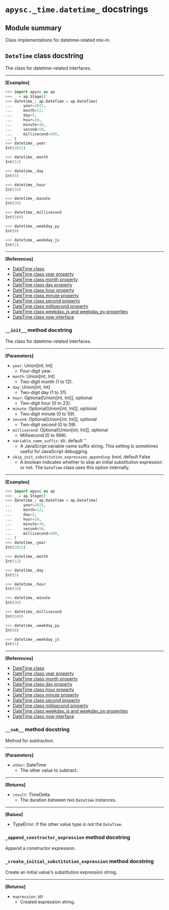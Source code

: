 # `apysc._time.datetime_` docstrings

## Module summary

Class implementations for datetime-related mix-in.

## `DateTime` class docstring

The class for datetime-related interfaces.<hr>

**[Examples]**

```py
>>> import apysc as ap
>>> _ = ap.Stage()
>>> datetime_: ap.DateTime = ap.DateTime(
...     year=2022,
...     month=12,
...     day=5,
...     hour=10,
...     minute=30,
...     second=50,
...     millisecond=500,
... )
>>> datetime_.year
Int(2022)

>>> datetime_.month
Int(12)

>>> datetime_.day
Int(5)

>>> datetime_.hour
Int(10)

>>> datetime_.minute
Int(30)

>>> datetime_.millisecond
Int(500)

>>> datetime_.weekday_py
Int(0)

>>> datetime_.weekday_js
Int(1)
```

<hr>

**[References]**

- [DateTime class](https://simon-ritchie.github.io/apysc/en/datetime.html)
- [DateTime class year property](https://simon-ritchie.github.io/apysc/en/datetime_year.html)
- [DateTime class month property](https://simon-ritchie.github.io/apysc/en/datetime_month.html)
- [DateTime class day property](https://simon-ritchie.github.io/apysc/en/datetime_day.html)
- [DateTime class hour property](https://simon-ritchie.github.io/apysc/en/datetime_hour.html)
- [DateTime class minute property](https://simon-ritchie.github.io/apysc/en/datetime_minute.html)
- [DateTime class second property](https://simon-ritchie.github.io/apysc/en/datetime_second.html)
- [DateTime class millisecond property](https://simon-ritchie.github.io/apysc/en/datetime_millisecond.html)
- [DateTime class weekday_js and weekday_py properties](https://simon-ritchie.github.io/apysc/en/datetime_weekday_js_and_weekday_py.html)
- [DateTime class now interface](https://simon-ritchie.github.io/apysc/en/datetime_now.html)

### `__init__` method docstring

The class for datetime-related interfaces.<hr>

**[Parameters]**

- `year`: Union[int, Int]
  - Four-digit year.
- `month`: Union[int, Int]
  - Two-digit month (1 to 12).
- `day`: Union[int, Int]
  - Two-digit day (1 to 31).
- `hour`: Optional[Union[int, Int]], optional
  - Two-digit hour (0 to 23).
- `minute`: Optional[Union[int, Int]], optional
  - Two-digit minute (0 to 59).
- `second`: Optional[Union[int, Int]], optional
  - Two-digit second (0 to 59).
- `millisecond`: Optional[Union[int, Int]], optional
  - Millisecond (0 to 999).
- `variable_name_suffix`: str, default ''
  - A JavaScript variable name suffix string. This setting is sometimes useful for JavaScript debugging.
- `skip_init_substitution_expression_appending`: bool, default False
  - A boolean indicates whether to skip an initial substitution expression or not. The `DateTime` class uses this option internally.

<hr>

**[Examples]**

```py
>>> import apysc as ap
>>> _ = ap.Stage()
>>> datetime_: ap.DateTime = ap.DateTime(
...     year=2022,
...     month=12,
...     day=5,
...     hour=10,
...     minute=30,
...     second=50,
...     millisecond=500,
... )
>>> datetime_.year
Int(2022)

>>> datetime_.month
Int(12)

>>> datetime_.day
Int(5)

>>> datetime_.hour
Int(10)

>>> datetime_.minute
Int(30)

>>> datetime_.millisecond
Int(500)

>>> datetime_.weekday_py
Int(0)

>>> datetime_.weekday_js
Int(1)
```

<hr>

**[References]**

- [DateTime class](https://simon-ritchie.github.io/apysc/en/datetime.html)
- [DateTime class year property](https://simon-ritchie.github.io/apysc/en/datetime_year.html)
- [DateTime class month property](https://simon-ritchie.github.io/apysc/en/datetime_month.html)
- [DateTime class day property](https://simon-ritchie.github.io/apysc/en/datetime_day.html)
- [DateTime class hour property](https://simon-ritchie.github.io/apysc/en/datetime_hour.html)
- [DateTime class minute property](https://simon-ritchie.github.io/apysc/en/datetime_minute.html)
- [DateTime class second property](https://simon-ritchie.github.io/apysc/en/datetime_second.html)
- [DateTime class millisecond property](https://simon-ritchie.github.io/apysc/en/datetime_millisecond.html)
- [DateTime class weekday_js and weekday_py properties](https://simon-ritchie.github.io/apysc/en/datetime_weekday_js_and_weekday_py.html)
- [DateTime class now interface](https://simon-ritchie.github.io/apysc/en/datetime_now.html)

### `__sub__` method docstring

Method for subtraction.<hr>

**[Parameters]**

- `other`: DateTime
  - The other value to subtract.

<hr>

**[Returns]**

- `result`: TimeDelta
  - The duration between two `Datetime` instances.

<hr>

**[Raises]**

- TypeError: If the other value type is not the `DateTime`.

### `_append_constructor_expression` method docstring

Append a constructor expression.

### `_create_initial_substitution_expression` method docstring

Create an initial value's substitution expression string.<hr>

**[Returns]**

- `expression`: str
  - Created expression string.